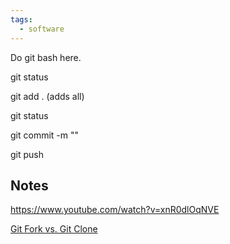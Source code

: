 ```yaml
---
tags:
  - software
---
```



Do git bash here.

git status

git add . (adds all)

git status

git commit -m ""

git push

## Notes

https://www.youtube.com/watch?v=xnR0dlOqNVE


[Git Fork vs. Git Clone](https://www.youtube.com/watch?v=6YQxkxw8nhE)